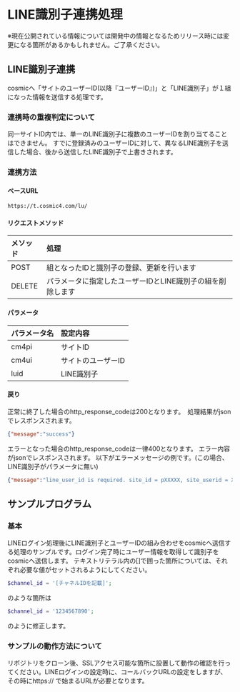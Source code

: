 # LINE識別子連携処理

※現在公開されている情報については開発中の情報となるためリリース時には変更になる箇所があるかもしれません。ご了承ください。

## LINE識別子連携

cosmicへ「サイトのユーザーID(以降『ユーザーID』)」と「LINE識別子」が１組になった情報を送信する処理です。

### 連携時の重複判定について

同一サイトID内では、単一のLINE識別子に複数のユーザーIDを割り当てることはできません。
すでに登録済みのユーザーIDに対して、異なるLINE識別子を送信した場合、後から送信したLINE識別子で上書きされます。

### 連携方法

#### ベースURL

```
https://t.cosmic4.com/lu/
```

#### リクエストメソッド

|メソッド|処理|
|:-----|:-----|
|POST|組となったIDと識別子の登録、更新を行います|
|DELETE|パラメータに指定したユーザーIDとLINE識別子の組を削除します|

#### パラメータ

|パラメータ名|設定内容|
|:-----------|:-----------|
|cm4pi|サイトID|
|cm4ui|サイトのユーザーID|
|luid|LINE識別子|

#### 戻り

正常に終了した場合のhttp_response_codeは200となります。　処理結果がjsonでレスポンスされます。

```json
{"message":"success"}
```

エラーとなった場合のhttp_response_codeは一律400となります。 エラー内容がjsonでレスポンスされます。
以下がエラーメッセージの例です。(この場合、LINE識別子がパラメータに無い)
```json
{"message":"line_user_id is required. site_id = pXXXXX, site_userid = XXXXXXXXXX, line_userid = "}
```

## サンプルプログラム

### 基本

LINEログイン処理後にLINE識別子とユーザーIDの組み合わせをcosmicへ送信する処理のサンプルです。ログイン完了時にユーザー情報を取得して識別子をcosmicへ送信します。
テキストリテラル内の[]で囲った箇所については、それぞれ必要な値がセットされるようにしてください。

```php
$channel_id = '[チャネルIDを記載]';
```

のような箇所は

```php
$channel_id = '1234567890';
```

のように修正します。


### サンプルの動作方法について

リポジトリをクローン後、SSLアクセス可能な箇所に設置して動作の確認を行ってください。LINEログインの設定時に、コールバックURLの設定をしますが、その時にhttps:// で始まるURLが必要となります。
